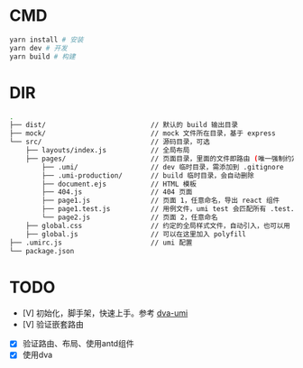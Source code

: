 
# CMD

```bash
yarn install # 安装
yarn dev # 开发
yarn build # 构建 
```

# DIR

```bash
.
├── dist/                          // 默认的 build 输出目录
├── mock/                          // mock 文件所在目录，基于 express
└── src/                           // 源码目录，可选
    ├── layouts/index.js           // 全局布局
    ├── pages/                     // 页面目录，里面的文件即路由 (唯一强制约定目录)
        ├── .umi/                  // dev 临时目录，需添加到 .gitignore
        ├── .umi-production/       // build 临时目录，会自动删除
        ├── document.ejs           // HTML 模板
        ├── 404.js                 // 404 页面
        ├── page1.js               // 页面 1，任意命名，导出 react 组件
        ├── page1.test.js          // 用例文件，umi test 会匹配所有 .test.js 和 .e2e.js 结尾的文件
        └── page2.js               // 页面 2，任意命名
    ├── global.css                 // 约定的全局样式文件，自动引入，也可以用 global.less
    ├── global.js                  // 可以在这里加入 polyfill
├── .umirc.js                      // umi 配置
└── package.json
```

# TODO

- [V] 初始化，脚手架，快速上手。参考 [dva-umi](https://github.com/xiaohuoni/dva-umi)
- [V] 验证嵌套路由
- [X] 验证路由、布局、使用antd组件
- [X] 使用dva